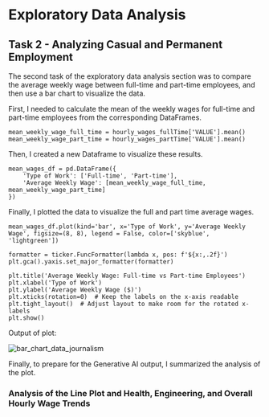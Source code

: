 # Exploratory Data Analysis

## Task 2 - Analyzing Casual and Permanent Employment

The second task of the exploratory data analysis section was to compare the average weekly wage between full-time and part-time employees, and then use a bar chart to visualize the data.

First, I needed to calculate the mean of the weekly wages for full-time and part-time employees from the corresponding DataFrames.

```
mean_weekly_wage_full_time = hourly_wages_fullTime['VALUE'].mean()
mean_weekly_wage_part_time = hourly_wages_partTime['VALUE'].mean()
```

Then, I created a new Dataframe to visualize these results.

```
mean_wages_df = pd.DataFrame({
    'Type of Work': ['Full-time', 'Part-time'],
    'Average Weekly Wage': [mean_weekly_wage_full_time, mean_weekly_wage_part_time]
})
```

Finally, I plotted the data to visualize the full and part time average wages.

```
mean_wages_df.plot(kind='bar', x='Type of Work', y='Average Weekly Wage', figsize=(8, 8), legend = False, color=['skyblue', 'lightgreen'])

formatter = ticker.FuncFormatter(lambda x, pos: f'${x:,.2f}')
plt.gca().yaxis.set_major_formatter(formatter)

plt.title('Average Weekly Wage: Full-time vs Part-time Employees')
plt.xlabel('Type of Work')
plt.ylabel('Average Weekly Wage ($)')
plt.xticks(rotation=0)  # Keep the labels on the x-axis readable
plt.tight_layout()  # Adjust layout to make room for the rotated x-labels
plt.show()
```

Output of plot:

![bar_chart_data_journalism](https://github.com/brooklynbowers/data_journalism_project/assets/151276772/73cec8d4-8366-4908-8d6a-8a8547d9e885)


Finally, to prepare for the Generative AI output, I summarized the analysis of the plot.

### Analysis of the Line Plot and Health, Engineering, and Overall Hourly Wage Trends






